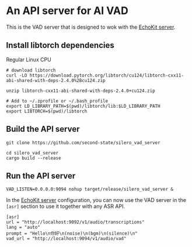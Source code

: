 # An API server for AI VAD

This is the VAD server that is designed to wok with the [EchoKit server](https://github.com/second-state/echokit_server).

## Install libtorch dependencies

Regular Linux CPU

```
# download libtorch
curl -LO https://download.pytorch.org/libtorch/cu124/libtorch-cxx11-abi-shared-with-deps-2.4.0%2Bcu124.zip

unzip libtorch-cxx11-abi-shared-with-deps-2.4.0+cu124.zip

# Add to ~/.zprofile or ~/.bash_profile
export LD_LIBRARY_PATH=$(pwd)/libtorch/lib:$LD_LIBRARY_PATH
export LIBTORCH=$(pwd)/libtorch 
```

## Build the API server

```
git clone https://github.com/second-state/silero_vad_server

cd silero_vad_server
cargo build --release
```

## Run the API server

```
VAD_LISTEN=0.0.0.0:9094 nohup target/release/silero_vad_server &
```

In the [EchoKit server](https://github.com/second-state/echokit_server) configuration, you can now use the VAD server in the `[asr]` section to use it together with any ASR API.

```
[asr]
url = "http://localhost:9092/v1/audio/transcriptions"
lang = "auto"
prompt = "Hello\n你好\n(noise)\n(bgm)\n(silence)\n"
vad_url = "http://localhost:9094/v1/audio/vad"
```
